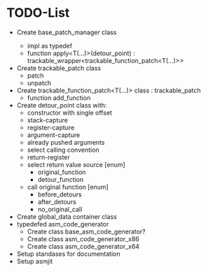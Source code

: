 # TODO-List

* Create base_patch_manager<typename resolve_strategy> class
   * impl as typedef
   * function apply<T(...)>(detour_point) : trackable_wrapper<trackable_function_patch<T(...)>>
* Create trackable_patch class
   * patch
   * unpatch
* Create trackable_function_patch<T(...)> class : trackable_patch
   * function add_function
* Create detour_point class with:
   * constructor with single offset
   * stack-capture
   * register-capture
   * argument-capture
   * already pushed arguments
   * select calling convention
   * return-register
   * select return value source [enum]
      * original_function
	  * detour_function
   * call original function [enum]
      * before_detours
      * after_detours
      * no_original_call
* Create global_data container class
* typedefed asm_code_generator
   * Create class base_asm_code_generator?
   * Create class asm_code_generator_x86
   * Create class asm_code_generator_x64
* Setup standases for documentation
* Setup asmjit
